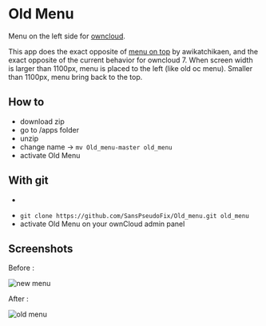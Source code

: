 Old Menu
===========

Menu on the left side for [owncloud](http://owncloud.org/).

This app does the exact opposite of [menu on top](https://github.com/awikatchikaen/menu_on_top) by awikatchikaen, and
the exact opposite of the current behavior for owncloud 7.
When screen width is larger than 1100px, menu is placed to the left (like old oc menu). Smaller than 1100px, menu bring back
to the top.

## How to

* download zip
* go to /apps folder
* unzip
* change name -> ````mv Old_menu-master old_menu````
* activate Old Menu

## With git

* ````cd apps/
* ````git clone https://github.com/SansPseudoFix/Old_menu.git old_menu````
* activate Old Menu on your ownCloud admin panel

## Screenshots

Before :

![new menu](http://sanspseudofix.fr/wp-content/uploads/2014/09/oc_new_menu.png)

After :

![old menu](https://lut.im/AQcZIM8e/UMkf2crE)

